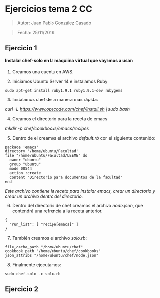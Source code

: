 # Ejercicios tema 2 CC

>Autor: Juan Pablo González Casado

>Fecha: 25/11/2016

## Ejercicio 1
#### Instalar chef-solo en la máquiina virtual que vayamos a usar:

1. Creamos una cuenta en AWS.

2. Iniciamos Ubuntu Server 14 e instalamos Ruby
  ```
  sudo apt-get install ruby1.9.1 ruby1.9.1-dev rubygems
  ```

3. Instalamos chef de la manera mas rápida:

  *curl -L https://www.opscode.com/chef/install.sh | sudo bash*

4. Creamos el directorio para la receta de emacs

  *mkdir -p chef/cookbooks/emacs/recipes*

5. Dentro de el creamos el archivo *default.rb* con el siguiente contenido:

  ```
  package 'emacs'
  directory '/home/ubuntu/Facultad'
  file "/home/ubuntu/Facultad/LEEME" do
  	owner "ubuntu"
  	group "ubuntu"
  	mode 00544
  	action :create
  	content "Directorio para documentos de la facultad"
  end
  ```
  *Este archivo contiene la receta para instalar emacs, crear un directorio y crear un archivo dentro del directorio.*

6. Dentro del directorio de chef creamos el archivo *node.json*, que contendrá una refrencia a la receta anterior.

  ```
  {
	"run_list": [ "recipe[emacs]" ]
  }
  ```
7. También creamos el archivo *solo.rb*:

  ```
  file_cache_path "/home/ubuntu/chef"
  cookbook_path "/home/ubuntu/chef/cookbooks"
  json_attribs "/home/ubuntu/chef/node.json"
  ```
8. Finalmente ejecutamos:

  ```
  sudo chef-solo -c solo.rb
  ```

## Ejercicio 2
